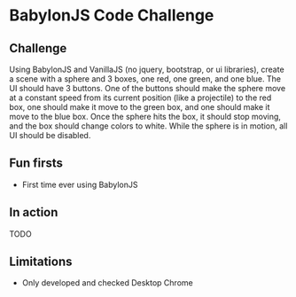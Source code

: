 # BabylonJS Code Challenge

## Challenge 

Using BabylonJS and VanillaJS (no jquery, bootstrap, or ui libraries), create a scene with a sphere and 3 boxes, one red, one green, and one blue. The UI should have 3 buttons. One of the buttons should make the sphere move at a constant speed from its current position (like a projectile) to the red box, one should make it move to the green box, and one should make it move to the blue box. Once the sphere hits the box, it should stop moving, and the box should change colors to white. While the sphere is in motion, all UI should be disabled.

## Fun firsts

- First time ever using BabylonJS

## In action

TODO

## Limitations

- Only developed and checked Desktop Chrome


